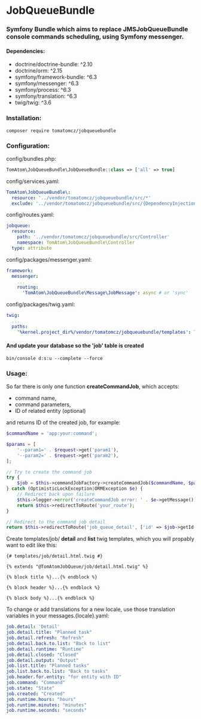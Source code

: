 # JobQueueBundle

### Symfony Bundle which aims to replace JMSJobQueueBundle console commands scheduling, using Symfony messenger.

#### Dependencies:

* doctrine/doctrine-bundle: ^2.10
* doctrine/orm: ^2.15
* symfony/framework-bundle: ^6.3
* symfony/messenger: ^6.3
* symfony/process: ^6.3
* symfony/translation: ^6.3
* twig/twig: ^3.6

### Installation:

```
composer require tomatomcz/jobqueuebundle
```

### Configuration:

config/bundles.php:

```php
TomAtom\JobQueueBundle\JobQueueBundle::class => ['all' => true]
```

config/services.yaml:

```yml
TomAtom\JobQueueBundle\:
  resource: '../vendor/tomatomcz/jobqueuebundle/src/*'
  exclude: '../vendor/tomatomcz/jobqueuebundle/src/{DependencyInjection,Entity,Tests,Kernel.php}'
```

config/routes.yaml:

```yaml
jobqueue:
  resource:
    path: '../vendor/tomatomcz/jobqueuebundle/src/Controller'
    namespace: TomAtom\JobQueueBundle\Controller
  type: attribute
```

config/packages/messenger.yaml:

```yaml
framework:
  messenger:
    ...
    routing:
      'TomAtom\JobQueueBundle\Message\JobMessage': async # or 'sync'
```

config/packages/twig.yaml:

```yaml
twig:
  ...
  paths:
    '%kernel.project_dir%/vendor/tomatomcz/jobqueuebundle/templates': TomAtomJobQueue
```

#### And update your database so the __'job'__ table is created

```shell
bin/console d:s:u --complete --force
```

### Usage:

So far there is only one function __createCommandJob__, which accepts:

* command name,
* command parameters,
* ID of related entity (optional)

and returns ID of the created job, for example:

```php
$commandName = 'app:your:command';

$params = [
    '--param1=' . $request->get('param1'),
    '--param2=' . $request->get('param2'),
];

// Try to create the command job
try {
    $job = $this->commandJobFactory->createCommandJob($commandName, $params, $entity->getId());
} catch (OptimisticLockException|ORMException $e) {
    // Redirect back upon failure
    $this->logger->error('createCommandJob error: ' . $e->getMessage());
    return $this->redirectToRoute('your_route');
}

// Redirect to the command job detail
return $this->redirectToRoute('job_queue_detail', ['id' => $job->getId()]);
```

Create templates/job/ __detail__ and __list__ twig templates, which you will propably want to edit like this:

```twig
{# templates/job/detail.html.twig #}

{% extends "@TomAtomJobQueue/job/detail.html.twig" %}

{% block title %}...{% endblock %}

{% block header %}...{% endblock %}

{% block body %}...{% endblock %}
```

To change or add translations for a new locale, use those translation variables in your messages.{locale}.yaml:

```yaml
job.detail: 'Detail'
job.detail.title: "Planned task"
job.detail.refresh: "Refresh"
job.detail.back.to.list: "Back to list"
job.detail.runtime: "Runtime"
job.detail.closed: "Closed"
job.detail.output: "Output"
job.list.title: "Planned tasks"
job.list.back.to.list: "Back to tasks"
job.header.for.entity: "for entity with ID"
job.command: "Command"
job.state: "State"
job.created: "Created"
job.runtime.hours: "hours"
job.runtime.minutes: "minutes"
job.runtime.seconds: "seconds"
```